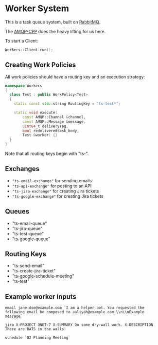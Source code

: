 # Worker System

This is a task queue system, built on [RabbitMQ](https://www.rabbitmq.com/).

The [AMQP-CPP](https://github.com/CopernicaMarketingSoftware/AMQP-CPP) does the heavy lifting for us here.

To start a Client:

```cpp
Workers::Client.run();
```

## Creating Work Policies

All work policies should have a routing key and an execution strategy:

```cpp
namespace Workers
{
  class Test : public WorkPolicy<Test>
  {
    static const std::string RoutingKey = "ts-test*";

    static void execute(
        const AMQP::Channel &channel,
        const AMQP::Message &message,
        uint64_t deliveryTag,
        bool redeliveredtask_body,
        Test &worker) {}
  }
}
```

Note that all routing keys begin with "ts-".

## Exchanges

- `"ts-email-exchange"` for sending emails
- `"ts-api-exchange"` for posting to an API
- `"ts-jira-exchange"` for creating Jira tickets
- `"ts-google-exchange"` for creating Jira tickets

## Queues

- "ts-email-queue"
- "ts-jira-queue"
- "ts-test-queue"
- "ts-google-queue"

## Routing Keys

- "ts-send-email"
- "ts-create-jira-ticket"
- "ts-google-schedule-meeting"
- "ts-test"

## Example worker inputs

```text
email jane.doe@example.com `I am a helper bot. You requested the following email be composed to aaliyah@example.com:\\n\\nExample message`

jira X-PROJECT QNET-7 X-SUMMARY Do some dry-wall work. X-DESCRIPTION There are BATS in the walls!

schedule `Q2 Planning Meeting`
```
